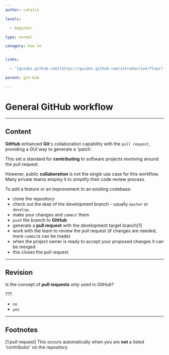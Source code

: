 ```yaml
---
author: catalin

levels:

  - beginner

type: normal

category: how to


links:

  - '[guides.github.com](https://guides.github.com/introduction/flow/){website}'

parent: git-hub

---
```


# General **GitHub** workflow

---
## Content

**GitHub** enhanced **Git**'s collaboration capability with the `pull request`, providing a *GUI* way to generate a 'patch'.

This set a standard for **contributing** to software projects revolving around the pull request. 

However, public **collaboration** is not the single use case for this workflow. Many private teams employ it to simplify their code review process.

 To add a feature or an improvement to an existing codebase:

- clone the repository
- check out the `HEAD` of the development branch - usually `master` or `develop`.
- make your changes and  `commit` them
- `push` the branch to **GitHub**
- generate a **pull request** with the development target branch[1]
- work with the team to review the pull request (if changes are needed, more `commit`s can be made)
- when the project owner is ready to accept your proposed changes it can be merged
- this closes the pull request 

---
## Revision

Is the concept of **pull requests** only used in *GitHub*?

???


* `no`
* `yes`

---
## Footnotes
[1:pull request] This occurs automatically when you are **not** a listed 'contributor' on the repository
 
